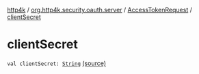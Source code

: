 [http4k](../../index.md) / [org.http4k.security.oauth.server](../index.md) / [AccessTokenRequest](index.md) / [clientSecret](./client-secret.md)

# clientSecret

`val clientSecret: `[`String`](https://kotlinlang.org/api/latest/jvm/stdlib/kotlin/-string/index.html) [(source)](https://github.com/http4k/http4k/blob/master/http4k-security-oauth/src/main/kotlin/org/http4k/security/oauth/server/GenerateAccessToken.kt#L89)